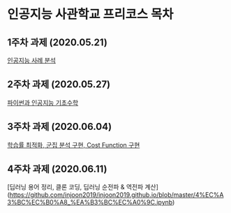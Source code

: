 # 인공지능 사관학교 프리코스 목차

## 1주차 과제 (2020.05.21)
[인공지능 사례 분석](https://github.com/injoon2019/injoon2019.github.io/blob/master/1%EC%A3%BC%EC%B0%A8%EA%B3%BC%EC%A0%9C.ipynb)

## 2주차 과제 (2020.05.27)
[파이썬과 인공지능 기초수학](https://github.com/injoon2019/injoon2019.github.io/blob/master/2%EC%A3%BC%EC%B0%A8%EA%B3%BC%EC%A0%9C.ipynb)

## 3주차 과제 (2020.06.04)
[학습률 최적화, 군집 분석 구현, Cost Function 구현](https://github.com/injoon2019/injoon2019.github.io/blob/master/3%EC%A3%BC%EC%B0%A8_%EA%B3%BC%EC%A0%9C.ipynb)

## 4주차 과제 (2020.06.11)
[딥러닝 용어 정리, 클론 코딩, 딥러닝 순전파 & 역전파 계산]
(https://github.com/injoon2019/injoon2019.github.io/blob/master/4%EC%A3%BC%EC%B0%A8_%EA%B3%BC%EC%A0%9C.ipynb)

